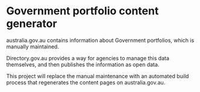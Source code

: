 # Government portfolio content generator

australia.gov.au contains information about Government portfolios, which is manually maintained.

Directory.gov.au provides a way for agencies to manage this data themselves, and then publishes the information as open data.

This project will replace the manual maintenance with an automated build process that regenerates the content pages on australia.gov.au.
